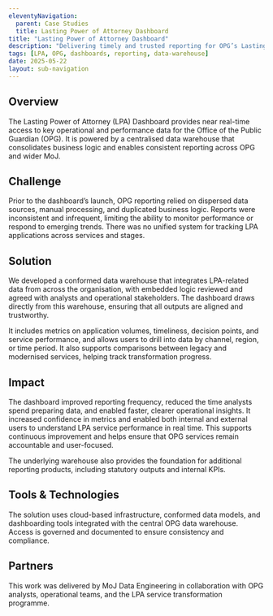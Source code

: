 ```yaml
---
eleventyNavigation:
  parent: Case Studies
  title: Lasting Power of Attorney Dashboard
title: "Lasting Power of Attorney Dashboard"
description: "Delivering timely and trusted reporting for OPG’s Lasting Power of Attorney service through a modern data warehouse."
tags: [LPA, OPG, dashboards, reporting, data-warehouse]
date: 2025-05-22
layout: sub-navigation
---
```


## Overview

The Lasting Power of Attorney (LPA) Dashboard provides near real-time access to key operational and performance data for the Office of the Public Guardian (OPG). It is powered by a centralised data warehouse that consolidates business logic and enables consistent reporting across OPG and wider MoJ.

## Challenge

Prior to the dashboard’s launch, OPG reporting relied on dispersed data sources, manual processing, and duplicated business logic. Reports were inconsistent and infrequent, limiting the ability to monitor performance or respond to emerging trends. There was no unified system for tracking LPA applications across services and stages.

## Solution

We developed a conformed data warehouse that integrates LPA-related data from across the organisation, with embedded logic reviewed and agreed with analysts and operational stakeholders. The dashboard draws directly from this warehouse, ensuring that all outputs are aligned and trustworthy.

It includes metrics on application volumes, timeliness, decision points, and service performance, and allows users to drill into data by channel, region, or time period. It also supports comparisons between legacy and modernised services, helping track transformation progress.

## Impact

The dashboard improved reporting frequency, reduced the time analysts spend preparing data, and enabled faster, clearer operational insights. It increased confidence in metrics and enabled both internal and external users to understand LPA service performance in real time. This supports continuous improvement and helps ensure that OPG services remain accountable and user-focused.

The underlying warehouse also provides the foundation for additional reporting products, including statutory outputs and internal KPIs.

## Tools & Technologies

The solution uses cloud-based infrastructure, conformed data models, and dashboarding tools integrated with the central OPG data warehouse. Access is governed and documented to ensure consistency and compliance.

## Partners

This work was delivered by MoJ Data Engineering in collaboration with OPG analysts, operational teams, and the LPA service transformation programme.
